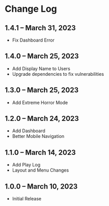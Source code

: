 # Change Log

## 1.4.1 – March 31, 2023
* Fix Dashboard Error

## 1.4.0 – March 25, 2023
* Add Display Name to Users
* Upgrade dependencies to fix vulnerabilities

## 1.3.0 – March 25, 2023
* Add Extreme Horror Mode

## 1.2.0 – March 24, 2023
* Add Dashboard
* Better Mobile Navigation

## 1.1.0 – March 14, 2023
* Add Play Log
* Layout and Menu Changes

## 1.0.0 – March 10, 2023
* Initial Release

